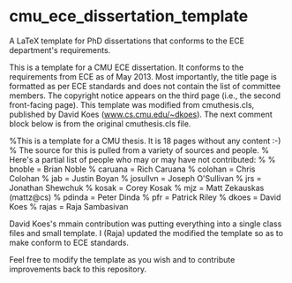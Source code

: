 cmu_ece_dissertation_template
=============================

A LaTeX template for PhD dissertations that conforms to the ECE
department's requirements.

This is a template for a CMU ECE dissertation.  It conforms to the
requirements from ECE as of May 2013.  Most importantly, the title
page is formatted as per ECE standards and does not contain the list
of committee members.  The copyright notice appears on the third page
(i.e., the second front-facing page).  This template was modified from
cmuthesis.cls, published by David Koes (www.cs.cmu.edu/~dkoes).  The
next comment block below is from the original cmuthesis.cls file.

%This is a template for a CMU thesis.  It is 18 pages without any content :-)
% The source for this is pulled from a variety of sources and people.
% Here's a partial list of people who may or may have not contributed:
%
%        bnoble   = Brian Noble
%        caruana  = Rich Caruana
%        colohan  = Chris Colohan
%        jab      = Justin Boyan
%        josullvn = Joseph O'Sullivan
%        jrs      = Jonathan Shewchuk
%        kosak    = Corey Kosak
%        mjz      = Matt Zekauskas (mattz@cs)
%        pdinda   = Peter Dinda
%        pfr      = Patrick Riley
%        dkoes = David Koes
%        rajas = Raja Sambasivan

David Koes's mmain contribution was putting everything into a single
class files and small template.  I (Raja) updated the
modified the template so as to make conform to ECE standards.

Feel free to modify the template as you wish and to contribute
improvements back to this repository.
